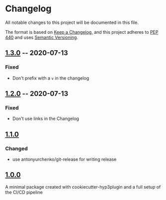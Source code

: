 # Changelog

All notable changes to this project will be documented in this file.

The format is based on [Keep a Changelog](https://keepachangelog.com/en/1.0.0/),
and this project adheres to [PEP 440](https://www.python.org/dev/peps/pep-0440/) 
and uses [Semantic Versioning](https://semver.org/spec/v2.0.0.html).

## [1.3.0](https://github.com/asfadmin/hyp3-ci/compare/v1.2.0...v1.3.0) -- 2020-07-13

### Fixed
* Don't prefix with a `v` in the changelog

## [1.2.0](https://github.com/asfadmin/hyp3-ci/compare/v1.1.0...v1.2.0) -- 2020-07-13

### Fixed
* Don't use links in the Changelog

## [1.1.0](https://github.com/asfadmin/hyp3-ci/compare/v1.0.0...v1.1.0)

### Changed
* use antonyurchenko/git-release for writing release

## [1.0.0](https://github.com/asfadmin/hyp3-ci/compare/v0.0.0...v1.0.0)

A minimal package created with cookiecutter-hyp3plugin and a full setup of the CI/CD pipeline
